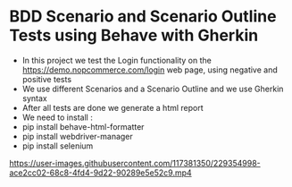 # BDD Scenario and Scenario Outline Tests using Behave with Gherkin 
- In this project we test the Login functionality on the https://demo.nopcommerce.com/login web page, using negative and positive tests
- We use different Scenarios and a Scenario Outline and we use Gherkin syntax
- After all tests are done we generate a html report
- We need to install :
- pip install behave-html-formatter
- pip install webdriver-manager
- pip install selenium

https://user-images.githubusercontent.com/117381350/229354998-ace2cc02-68c8-4fd4-9d22-90289e5e52c9.mp4
